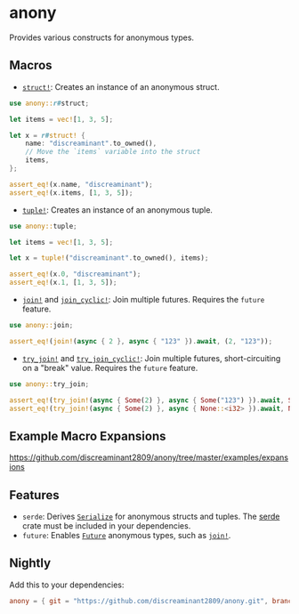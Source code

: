 # anony

Provides various constructs for anonymous types.

## Macros

* [`struct!`]: Creates an instance of an anonymous struct.

```rust
use anony::r#struct;

let items = vec![1, 3, 5];

let x = r#struct! {
    name: "discreaminant".to_owned(),
    // Move the `items` variable into the struct
    items,
};

assert_eq!(x.name, "discreaminant");
assert_eq!(x.items, [1, 3, 5]);
```

* [`tuple!`]: Creates an instance of an anonymous tuple.

```rust
use anony::tuple;

let items = vec![1, 3, 5];

let x = tuple!("discreaminant".to_owned(), items);

assert_eq!(x.0, "discreaminant");
assert_eq!(x.1, [1, 3, 5]);
```

* [`join!`] and [`join_cyclic!`]: Join multiple futures.
  Requires the `future` feature.

```rust
use anony::join;

assert_eq!(join!(async { 2 }, async { "123" }).await, (2, "123"));
```

* [`try_join!`] and [`try_join_cyclic!`]: Join multiple futures, short-circuiting on a "break" value.
  Requires the `future` feature.

```rust
use anony::try_join;

assert_eq!(try_join!(async { Some(2) }, async { Some("123") }).await, Some((2, "123")));
assert_eq!(try_join!(async { Some(2) }, async { None::<i32> }).await, None);
```

## Example Macro Expansions

<https://github.com/discreaminant2809/anony/tree/master/examples/expansions>

## Features

* `serde`: Derives [`Serialize`] for anonymous structs and tuples.
  The [serde] crate must be included in your dependencies.
* `future`: Enables [`Future`] anonymous types, such as [`join!`].

## Nightly

Add this to your dependencies:

```toml
anony = { git = "https://github.com/discreaminant2809/anony.git", branch = "nightly" }
```

[`Future`]: https://doc.rust-lang.org/core/future/trait.Future.html
[`Serialize`]: https://docs.rs/serde/latest/serde/ser/trait.Serialize.html
[serde]: https://docs.rs/serde/latest/serde/index.html

[`struct!`]: https://docs.rs/anony/latest/anony/macro.struct.html
[`tuple!`]: https://docs.rs/anony/latest/anony/macro.tuple.html
[`join!`]: https://docs.rs/anony/latest/anony/macro.join.html
[`join_cyclic!`]: https://docs.rs/anony/latest/anony/macro.join_cyclic.html
[`try_join!`]: https://docs.rs/anony/latest/anony/macro.try_join.html
[`try_join_cyclic!`]: https://docs.rs/anony/latest/anony/macro.try_join_cyclic.html
